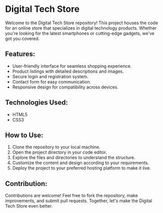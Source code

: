 # Digital Tech Store

Welcome to the Digital Tech Store repository! This project houses the code for an online store that specializes in digital technology products. Whether you're looking for the latest smartphones or cutting-edge gadgets, we've got you covered.

## Features:
- User-friendly interface for seamless shopping experience.
- Product listings with detailed descriptions and images.
- Secure login and registration system.
- Contact form for easy communication.
- Responsive design for compatibility across devices.

## Technologies Used:
- HTML5
- CSS3

## How to Use:
1. Clone the repository to your local machine.
2. Open the project directory in your code editor.
3. Explore the files and directories to understand the structure.
4. Customize the content and design according to your requirements.
5. Deploy the project to your preferred hosting platform to make it live.

## Contribution:
Contributions are welcome! Feel free to fork the repository, make improvements, and submit pull requests. Together, let's make the Digital Tech Store even better.
